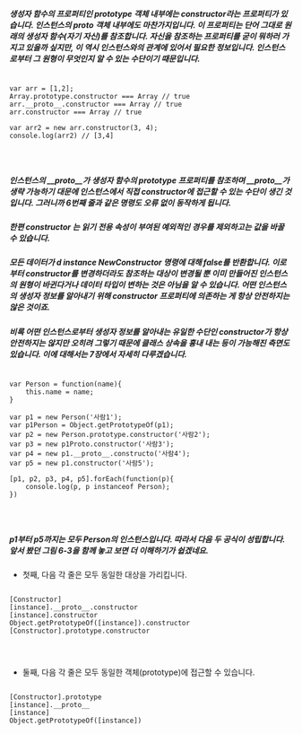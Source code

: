 ##### 생성자 함수의 프로퍼티인 prototype 객체 내부에는 constructor라는 프로퍼티가 있습니다. 인스턴스의 __proto__ 객체 내부에도 마찬가지입니다. 이 프로퍼티는 단어 그대로 원래의 생성자 함수(자기 자신)를 참조합니다. 자신을 참조하는 프로퍼티를 굳이 뭐하러 가지고 있을까 싶지만, 이 역시 인스턴스와의 관계에 있어서 필요한 정보입니다. 인스턴스로부터 그 원형이 무엇인지 알 수 있는 수단이기 때문입니다. 

<pre>
<code>
var arr = [1,2];
Array.prototype.constructor === Array // true
arr.__proto__.constructor === Array // true
arr.constructor === Array // true

var arr2 = new arr.constructor(3, 4);
console.log(arr2) // [3,4]
</pre>
</code>

##### 인스턴스의 __proto__가 생성자 함수의 prototype 프로퍼티를 참조하며 __proto__가 생략 가능하기 대문에 인스턴스에서 직접 constructor에 접근할 수 있는 수단이 생긴 것입니다. 그러니까 6번째 줄과 같은 명령도 오류 없이 동작하게 됩니다. 

##### 한편 constructor 는 읽기 전용 속성이 부여된 예외적인 경우를 제외하고는 값을 바꿀 수 있습니다. 

##### 모든 데이터가 d instance NewConstructor 명령에 대해 false를 반환합니다. 이로부터 constructor를 변경하더라도 참조하는 대상이 변경될 뿐 이미 만들어진 인스턴스의 원형이 바귄다거나 데이터 타입이 변하는 것은 아님을 알 수 있습니다. 어떤 인스턴스의 생성자 정보를 알아내기 위해 constructor 프로퍼티에 의존하는 게 항상 안전하지는 않은 것이죠. 

##### 비록 어떤 인스턴스로부터 생성자 정보를 알아내는 유일한 수단인 constructor가 항상 안전하지는 않지만 오히려 그렇기 때문에 클래스 상속을 흉내 내는 등이 가능해진 측면도 있습니다. 이에 대해서는 7장에서 자세히 다루겠습니다. 

<pre>
<code>
var Person = function(name){
    this.name = name;
}

var p1 = new Person('사람1');
var p1Person = Object.getPrototypeOf(p1);
var p2 = new Person.prototype.constructor('사람2');
var p3 = new p1Proto.constructor('사람3');
var p4 = new p1.__proto__.constructo('사람4');
var p5 = new p1.constructor('사람5');

[p1, p2, p3, p4, p5].forEach(function(p){
    console.log(p, p instanceof Person);
})
</pre>
</code>


##### p1부터 p5까지는 모두 Person의 인스턴스입니다. 따라서 다음 두 공식이 성립합니다. 앞서 봤던 그림 6-3을 함께 놓고 보면 더 이해하기가 쉽겠네요. 

* 첫째, 다음 각 줄은 모두 동일한 대상을 가리킵니다. 

<pre>
<code>
[Constructor]
[instance].__proto__.constructor
[instance].constructor
Object.getPrototypeOf([instance]).constructor
[Constructor].prototype.constructor
</pre>
</code>

* 둘째, 다음 각 줄은 모두 동일한 객체(prototype)에 접근할 수 있습니다. 


<pre>
<code>
[Constructor].prototype
[instance].__proto__
[instance]
Object.getPrototypeOf([instance])
</pre>
</code>
